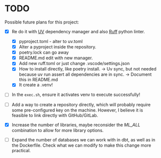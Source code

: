 # TODO

Possible future plans for this project:

- [x] Re do it with [UV](https://docs.astral.sh/uv/reference/cli/#uv) dependency manager and also [Ruff](https://docs.astral.sh/ruff/) python linter.
    - [x] pyproject.toml - alter to uv.toml
    - [x] Alter a pyproject inside the repository.
    - [x] poetry.lock can go away
    - [x] README.md edit with new manager.
    - [x] Add new ruff.toml or just change .vscode/settings.json  
    - [x] How to install directly, like poetry install. -> Uv sync, but not needed because uv run assert all dependencies are in sync. -> Document this in README.md
    - [x] It create a .venv!

- [ ] In the `exec.sh`, ensure it activates venv to execute successfully!

- [ ] Add a way to create a repository directly, which will probably require some pre-configured key on the machine. However, I believe it is feasible to link directly with GitHub/GitLab.  

- [x] Increase the number of libraries, maybe reconsider the *ML_ALL* combination to allow for more library options.  

- [ ] Expand the number of databases we can work with in dbt, as well as in the Dockerfile. Check what we can modify to make this change more practical.  

